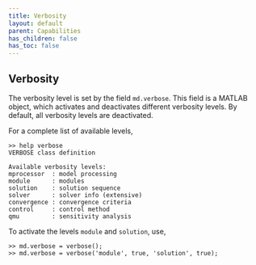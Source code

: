 ```yaml
---
title: Verbosity
layout: default
parent: Capabilities
has_children: false
has_toc: false
---
```


## Verbosity
The verbosity level is set by the field `md.verbose`. This field is a MATLAB object, which activates and deactivates different verbosity levels. By default, all verbosity levels are deactivated.

For a complete list of available levels,
````
>> help verbose
VERBOSE class definition

Available verbosity levels:
mprocessor  : model processing
module      : modules
solution    : solution sequence
solver      : solver info (extensive)
convergence : convergence criteria
control     : control method
qmu         : sensitivity analysis
````

To activate the levels `module` and `solution`, use,
````
>> md.verbose = verbose();
>> md.verbose = verbose('module', true, 'solution', true);
````

